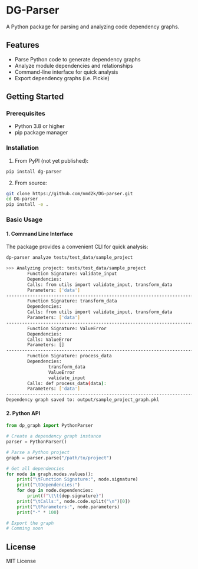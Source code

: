 # DG-Parser

A Python package for parsing and analyzing code dependency graphs.

## Features

- Parse Python code to generate dependency graphs
- Analyze module dependencies and relationships
- Command-line interface for quick analysis
- Export dependency graphs (i.e. Pickle)
<!-- - Built on `networkx` and `astroid` -->

## Getting Started

### Prerequisites

- Python 3.8 or higher
- pip package manager

### Installation

1. From PyPI (not yet published):
```bash
pip install dg-parser
```

2. From source:
```bash
git clone https://github.com/nmd2k/DG-parser.git
cd DG-parser
pip install -e .
```

### Basic Usage

#### 1. Command Line Interface

The package provides a convenient CLI for quick analysis:

```bash
dp-parser analyze tests/test_data/sample_project             

>>> Analyzing project: tests/test_data/sample_project
        Function Signature: validate_input
        Dependencies:
        Calls: from utils import validate_input, transform_data
        Parameters: ['data']
----------------------------------------------------------------------------------------------------
        Function Signature: transform_data
        Dependencies:
        Calls: from utils import validate_input, transform_data
        Parameters: ['data']
----------------------------------------------------------------------------------------------------
        Function Signature: ValueError
        Dependencies:
        Calls: ValueError
        Parameters: []
----------------------------------------------------------------------------------------------------
        Function Signature: process_data
        Dependencies:
                transform_data
                ValueError
                validate_input
        Calls: def process_data(data):
        Parameters: ['data']
----------------------------------------------------------------------------------------------------
Dependency graph saved to: output/sample_project_graph.pkl
```

#### 2. Python API

```python
from dp_graph import PythonParser

# Create a dependency graph instance
parser = PythonParser()

# Parse a Python project
graph = parser.parse("/path/to/project")

# Get all dependencies
for node in graph.nodes.values():
    print("\tFunction Signature:", node.signature)
    print("\tDependencies:")
    for dep in node.dependencies:
        print(f"\t\t{dep.signature}")
    print("\tCalls:", node.code.split("\n")[0])
    print("\tParameters:", node.parameters)
    print("-" * 100)

# Export the graph
# Comming soon
```

## License

MIT License
